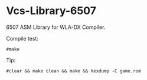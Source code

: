 # Vcs-Library-6507
6507 ASM Library for WLA-DX Compiler.

Compile test: 

  `#make`

Tip:

  `#clear && make clean && make && hexdump -C game.rom`
  
